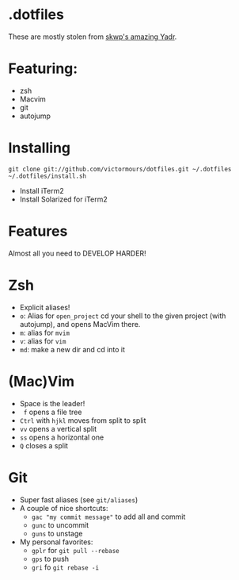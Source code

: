 .dotfiles
===

These are mostly stolen from [skwp's amazing Yadr](https://github.com/skwp/dotfiles).

Featuring:
=
- zsh
- Macvim
- git
- autojump

Installing
===
```
git clone git://github.com/victormours/dotfiles.git ~/.dotfiles
~/.dotfiles/install.sh
```
- Install iTerm2
- Install Solarized for iTerm2


Features
===
Almost all you need to DEVELOP HARDER!

Zsh
===
- Explicit aliases!
- `o`: Alias for `open_project` cd your shell to the given project (with autojump), and opens MacVim there.
- `m`: alias for `mvim`
- `v`: alias for `vim`
- `md`: make a new dir and cd into it

(Mac)Vim
===
- Space is the leader!
- ` f` opens a file tree
- `Ctrl` with `hjkl` moves from split to split
- `vv` opens a vertical split
- `ss` opens a horizontal one
- `Q` closes a split

Git
===
- Super fast aliases (see `git/aliases`)
- A couple of nice shortcuts:
  - `gac "my commit message"` to add all and commit
  - `gunc` to uncommit
  - `guns` to unstage
- My personal favorites:
  - `gplr` for `git pull --rebase`
  - `gps` to push
  - `gri` fo `git rebase -i`

